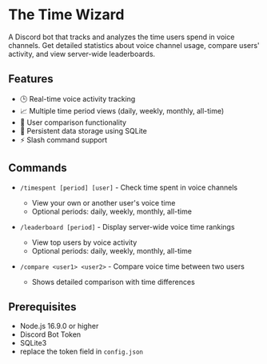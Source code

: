 # The Time Wizard

A Discord bot that tracks and analyzes the time users spend in voice channels. Get detailed statistics about voice channel usage, compare users' activity, and view server-wide leaderboards.

## Features

- 🕒 Real-time voice activity tracking
- 📈 Multiple time period views (daily, weekly, monthly, all-time)
- 🤝 User comparison functionality
- 💾 Persistent data storage using SQLite
- ⚡ Slash command support

## Commands

- `/timespent [period] [user]` - Check time spent in voice channels
  - View your own or another user's voice time
  - Optional periods: daily, weekly, monthly, all-time

- `/leaderboard [period]` - Display server-wide voice time rankings
  - View top users by voice activity
  - Optional periods: daily, weekly, monthly, all-time

- `/compare <user1> <user2>` - Compare voice time between two users
  - Shows detailed comparison with time differences

## Prerequisites

- Node.js 16.9.0 or higher
- Discord Bot Token
- SQLite3
- replace the token field in `config.json`
